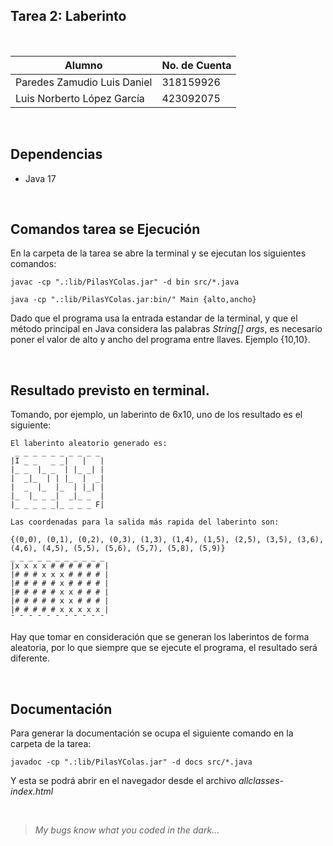 ## Tarea 2: Laberinto

<br>

| Alumno                      | No. de Cuenta |
| --------------------------- | ------------- |
| Paredes Zamudio Luis Daniel | 318159926     |
| Luis Norberto López García  | 423092075     |

<br>

## Dependencias

- Java 17

<br>

## Comandos tarea se Ejecución

En la carpeta de la tarea se abre la terminal y se ejecutan los siguientes comandos:

```
javac -cp ".:lib/PilasYColas.jar" -d bin src/*.java

java -cp ".:lib/PilasYColas.jar:bin/" Main {alto,ancho}
```

Dado que el programa usa la entrada estandar de la terminal, y que el método principal
en Java considera las palabras _String[] args_, es necesario poner el valor de alto
y ancho del programa entre llaves. Ejemplo {10,10}.

<br>

## Resultado previsto en terminal.

Tomando, por ejemplo, un laberinto de 6x10, uno de los resultado es el siguiente:

```
El laberinto aleatorio generado es:
 _ _ _ _ _ _ _ _ _ _
|I _ _   _ _|   |   |
|_ _  |_ _  | |_ _| |
|  _|_  | | |_  |  _|
|  _  |_  |_  | |_| |
|_  |_ _ _|  _|_ _  |
|_ _ _ _ _|_ _ _ _ F|

Las coordenadas para la salida más rapida del laberinto son:

{(0,0), (0,1), (0,2), (0,3), (1,3), (1,4), (1,5), (2,5), (3,5), (3,6), (4,6), (4,5), (5,5), (5,6), (5,7), (5,8), (5,9)}
_ _ _ _ _ _ _ _ _ _ _
|x x x x # # # # # # |
|# # # x x x # # # # |
|# # # # # x # # # # |
|# # # # # x x # # # |
|# # # # # x x # # # |
|# # # # # x x x x x |
¯ ¯ ¯ ¯ ¯ ¯ ¯ ¯ ¯ ¯ ¯
```

Hay que tomar en consideración que se generan los laberintos de forma aleatoria, por lo
que siempre que se ejecute el programa, el resultado será diferente.

<br>

## Documentación

Para generar la documentación se ocupa el siguiente comando en la carpeta de la tarea:

```
javadoc -cp ".:lib/PilasYColas.jar" -d docs src/*.java
```

Y esta se podrá abrir en el navegador desde el archivo _allclasses-index.html_

<br>

> _My bugs know what you coded in the dark..._
